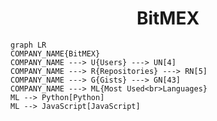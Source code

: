 <h1 align="center">BitMEX</h1>

```mermaid
graph LR
COMPANY_NAME{BitMEX}
COMPANY_NAME ---> U{Users} ---> UN[4]
COMPANY_NAME ---> R{Repositories} ---> RN[5]
COMPANY_NAME ---> G{Gists} ---> GN[43]
COMPANY_NAME ---> ML{Most Used<br>Languages}
ML --> Python[Python]
ML --> JavaScript[JavaScript]
```
